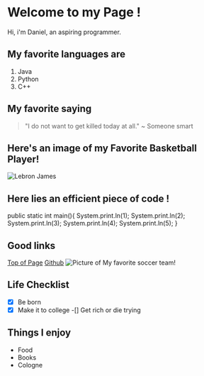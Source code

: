 # Welcome to my Page !

Hi, i'm Daniel, an aspiring programmer.

## My favorite languages are 

1. Java 
2. Python
3. C++

## My favorite saying

>"I do not want to get killed today at all." ~ Someone smart

## Here's an image of my Favorite Basketball Player!

![Lebron James](https://www.usatoday.com/gcdn/authoring/authoring-images/2024/12/03/USAT/76735276007-usatsi-24895997.jpg)

## Here lies an efficient piece of code !

public static int main(){
    System.print.ln(1);
    System.print.ln(2);
    System.print.ln(3);
    System.print.ln(4);
    System.print.ln(5);
}

## Good links
[Top of Page](#-welcome-to-my-user-page)
[Github](https://github.com)
![Picture of My favorite soccer team!](https://cdn.footballcoin.io/wp-content/uploads/2023/12/alexander-arnold-and-szoboszlai-1024x576.jpeg)

## Life Checklist

-[x] Be born
-[x] Make it to college
-[] Get rich or die trying

## Things I enjoy

- Food
- Books 
- Cologne